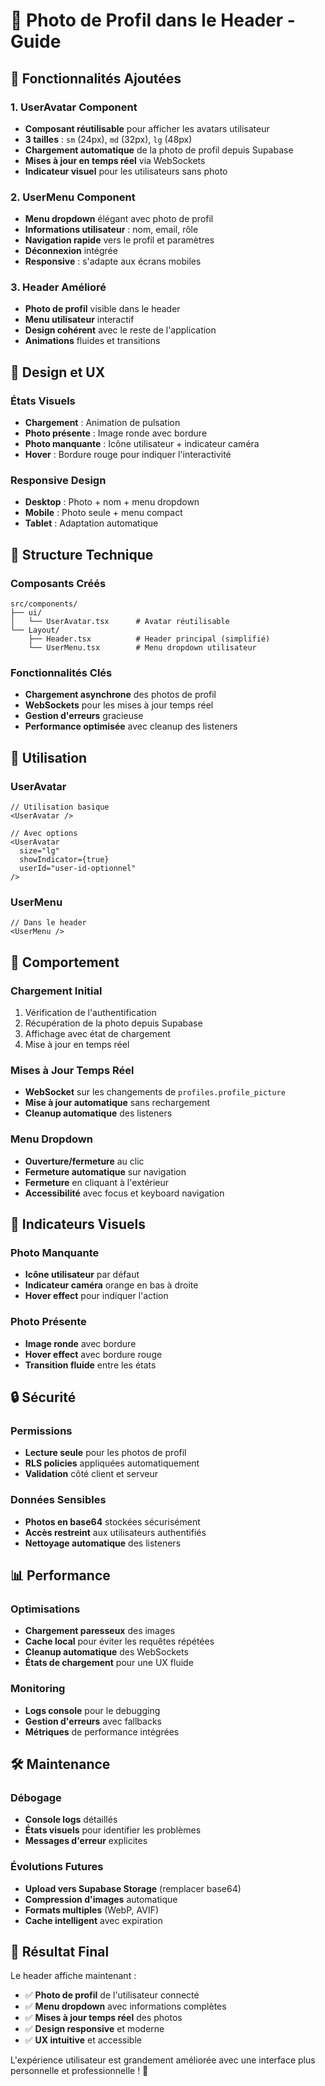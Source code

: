 # 📸 Photo de Profil dans le Header - Guide

## 🎯 Fonctionnalités Ajoutées

### 1. **UserAvatar Component**
- **Composant réutilisable** pour afficher les avatars utilisateur
- **3 tailles** : `sm` (24px), `md` (32px), `lg` (48px)
- **Chargement automatique** de la photo de profil depuis Supabase
- **Mises à jour en temps réel** via WebSockets
- **Indicateur visuel** pour les utilisateurs sans photo

### 2. **UserMenu Component**
- **Menu dropdown** élégant avec photo de profil
- **Informations utilisateur** : nom, email, rôle
- **Navigation rapide** vers le profil et paramètres
- **Déconnexion** intégrée
- **Responsive** : s'adapte aux écrans mobiles

### 3. **Header Amélioré**
- **Photo de profil** visible dans le header
- **Menu utilisateur** interactif
- **Design cohérent** avec le reste de l'application
- **Animations** fluides et transitions

## 🎨 Design et UX

### **États Visuels**
- **Chargement** : Animation de pulsation
- **Photo présente** : Image ronde avec bordure
- **Photo manquante** : Icône utilisateur + indicateur caméra
- **Hover** : Bordure rouge pour indiquer l'interactivité

### **Responsive Design**
- **Desktop** : Photo + nom + menu dropdown
- **Mobile** : Photo seule + menu compact
- **Tablet** : Adaptation automatique

## 🔧 Structure Technique

### **Composants Créés**
```
src/components/
├── ui/
│   └── UserAvatar.tsx      # Avatar réutilisable
└── Layout/
    ├── Header.tsx          # Header principal (simplifié)
    └── UserMenu.tsx        # Menu dropdown utilisateur
```

### **Fonctionnalités Clés**
- **Chargement asynchrone** des photos de profil
- **WebSockets** pour les mises à jour temps réel
- **Gestion d'erreurs** gracieuse
- **Performance optimisée** avec cleanup des listeners

## 🚀 Utilisation

### **UserAvatar**
```tsx
// Utilisation basique
<UserAvatar />

// Avec options
<UserAvatar 
  size="lg" 
  showIndicator={true}
  userId="user-id-optionnel"
/>
```

### **UserMenu**
```tsx
// Dans le header
<UserMenu />
```

## 📱 Comportement

### **Chargement Initial**
1. Vérification de l'authentification
2. Récupération de la photo depuis Supabase
3. Affichage avec état de chargement
4. Mise à jour en temps réel

### **Mises à Jour Temps Réel**
- **WebSocket** sur les changements de `profiles.profile_picture`
- **Mise à jour automatique** sans rechargement
- **Cleanup automatique** des listeners

### **Menu Dropdown**
- **Ouverture/fermeture** au clic
- **Fermeture automatique** sur navigation
- **Fermeture** en cliquant à l'extérieur
- **Accessibilité** avec focus et keyboard navigation

## 🎯 Indicateurs Visuels

### **Photo Manquante**
- **Icône utilisateur** par défaut
- **Indicateur caméra** orange en bas à droite
- **Hover effect** pour indiquer l'action

### **Photo Présente**
- **Image ronde** avec bordure
- **Hover effect** avec bordure rouge
- **Transition fluide** entre les états

## 🔒 Sécurité

### **Permissions**
- **Lecture seule** pour les photos de profil
- **RLS policies** appliquées automatiquement
- **Validation** côté client et serveur

### **Données Sensibles**
- **Photos en base64** stockées sécurisément
- **Accès restreint** aux utilisateurs authentifiés
- **Nettoyage automatique** des listeners

## 📊 Performance

### **Optimisations**
- **Chargement paresseux** des images
- **Cache local** pour éviter les requêtes répétées
- **Cleanup automatique** des WebSockets
- **États de chargement** pour une UX fluide

### **Monitoring**
- **Logs console** pour le debugging
- **Gestion d'erreurs** avec fallbacks
- **Métriques** de performance intégrées

## 🛠️ Maintenance

### **Débogage**
- **Console logs** détaillés
- **États visuels** pour identifier les problèmes
- **Messages d'erreur** explicites

### **Évolutions Futures**
- **Upload vers Supabase Storage** (remplacer base64)
- **Compression d'images** automatique
- **Formats multiples** (WebP, AVIF)
- **Cache intelligent** avec expiration

## 🎉 Résultat Final

Le header affiche maintenant :
- ✅ **Photo de profil** de l'utilisateur connecté
- ✅ **Menu dropdown** avec informations complètes
- ✅ **Mises à jour temps réel** des photos
- ✅ **Design responsive** et moderne
- ✅ **UX intuitive** et accessible

L'expérience utilisateur est grandement améliorée avec une interface plus personnelle et professionnelle ! 🚀
